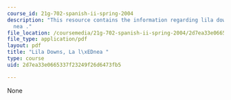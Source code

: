 ```yaml
---
course_id: 21g-702-spanish-ii-spring-2004
description: "This resource contains the information regarding lila downs, la l\xED\
  nea ."
file_location: /coursemedia/21g-702-spanish-ii-spring-2004/2d7ea33e0665337f23249f26d6473fb5_MIT21G_702S04_31lalinea.pdf
file_type: application/pdf
layout: pdf
title: "Lila Downs, La l\xEDnea "
type: course
uid: 2d7ea33e0665337f23249f26d6473fb5

---
```

None